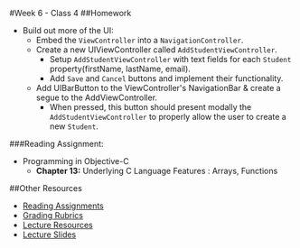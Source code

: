 #Week 6 - Class 4
##Homework
* Build out more of the UI:  
	* Embed the `ViewController` into a `NavigationController`.  
	* Create a new UIViewController called `AddStudentViewController`.  
		* Setup `AddStudentViewController` with text fields for each `Student` property(firstName, lastName, email). 
		* Add `Save` and `Cancel` buttons and implement their functionality.  
	* Add UIBarButton to the ViewController's NavigationBar & create a segue to the AddViewController.  
		* When pressed, this button should present modally the `AddStudentViewController` to properly allow the user to create a new `Student`.  

###Reading Assignment:
* Programming in Objective-C
  * **Chapter 13:** Underlying C Language Features : Arrays, Functions  

##Other Resources
* [Reading Assignments](../../Resources/ra-grading-standard/)
* [Grading Rubrics](../../Resources/)
* [Lecture Resources](lecture/)
* [Lecture Slides](https://www.icloud.com/keynote/0001fv5Yc5QYUMGr2wWLbIFUQ#Week6_Day4)
